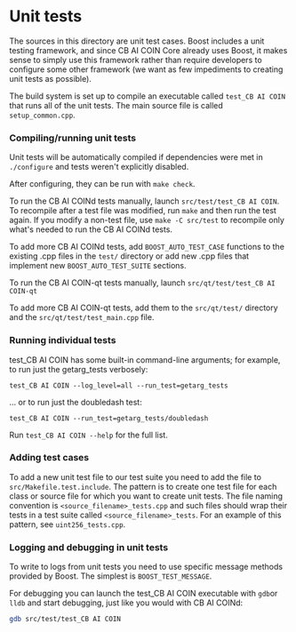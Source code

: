 # Unit tests

The sources in this directory are unit test cases. Boost includes a
unit testing framework, and since CB AI COIN Core already uses Boost, it makes
sense to simply use this framework rather than require developers to
configure some other framework (we want as few impediments to creating
unit tests as possible).

The build system is set up to compile an executable called `test_CB AI COIN`
that runs all of the unit tests. The main source file is called
`setup_common.cpp`.

### Compiling/running unit tests

Unit tests will be automatically compiled if dependencies were met in `./configure`
and tests weren't explicitly disabled.

After configuring, they can be run with `make check`.

To run the CB AI COINd tests manually, launch `src/test/test_CB AI COIN`. To recompile
after a test file was modified, run `make` and then run the test again. If you
modify a non-test file, use `make -C src/test` to recompile only what's needed
to run the CB AI COINd tests.

To add more CB AI COINd tests, add `BOOST_AUTO_TEST_CASE` functions to the existing
.cpp files in the `test/` directory or add new .cpp files that
implement new `BOOST_AUTO_TEST_SUITE` sections.

To run the CB AI COIN-qt tests manually, launch `src/qt/test/test_CB AI COIN-qt`

To add more CB AI COIN-qt tests, add them to the `src/qt/test/` directory and
the `src/qt/test/test_main.cpp` file.

### Running individual tests

test_CB AI COIN has some built-in command-line arguments; for
example, to run just the getarg_tests verbosely:

    test_CB AI COIN --log_level=all --run_test=getarg_tests

... or to run just the doubledash test:

    test_CB AI COIN --run_test=getarg_tests/doubledash

Run `test_CB AI COIN --help` for the full list.

### Adding test cases

To add a new unit test file to our test suite you need
to add the file to `src/Makefile.test.include`. The pattern is to create
one test file for each class or source file for which you want to create
unit tests. The file naming convention is `<source_filename>_tests.cpp`
and such files should wrap their tests in a test suite
called `<source_filename>_tests`. For an example of this pattern,
see `uint256_tests.cpp`.

### Logging and debugging in unit tests

To write to logs from unit tests you need to use specific message methods
provided by Boost. The simplest is `BOOST_TEST_MESSAGE`.

For debugging you can launch the test_CB AI COIN executable with `gdb`or `lldb` and
start debugging, just like you would with CB AI COINd:

```bash
gdb src/test/test_CB AI COIN
```
